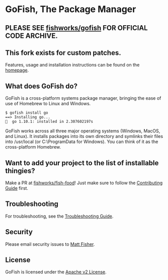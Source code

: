 # GoFish, The Package Manager

## PLEASE SEE [fishworks/gofish](https://github.com/fishworks/gofish) FOR OFFICIAL CODE ARCHIVE.
## This fork exists for custom patches.

Features, usage and installation instructions can be found on the [homepage](https://web.archive.org/web/20220228024138/https://gofi.sh/).

## What does GoFish do?

GoFish is a cross-platform systems package manager, bringing the ease of use of Homebrew to
Linux and Windows.

```
$ gofish install go
==> Installing go...
🐠  go 1.10.1: installed in 2.307602197s
```

GoFish works across all three major operating systems (Windows, MacOS, and Linux). It installs
packages into its own directory and symlinks their files into /usr/local (or C:\ProgramData for Windows).
You can think of it as the cross-platform Homebrew.

## Want to add your project to the list of installable thingies?

Make a PR at [fishworks/fish-food](https://github.com/fishworks/fish-food)! Just make sure to follow the [Contributing Guide](https://web.archive.org/web/20220228024138/https://gofi.sh/#contributing) first.

## Troubleshooting

For troubleshooting, see the [Troubleshooting Guide](https://web.archive.org/web/20220228024138/https://gofi.sh/#troubleshooting).

## Security

Please email security issues to [Matt Fisher](mailto:matt.fisher@fishworks.io).

## License

GoFish is licensed under the [Apache v2 License](LICENSE).
